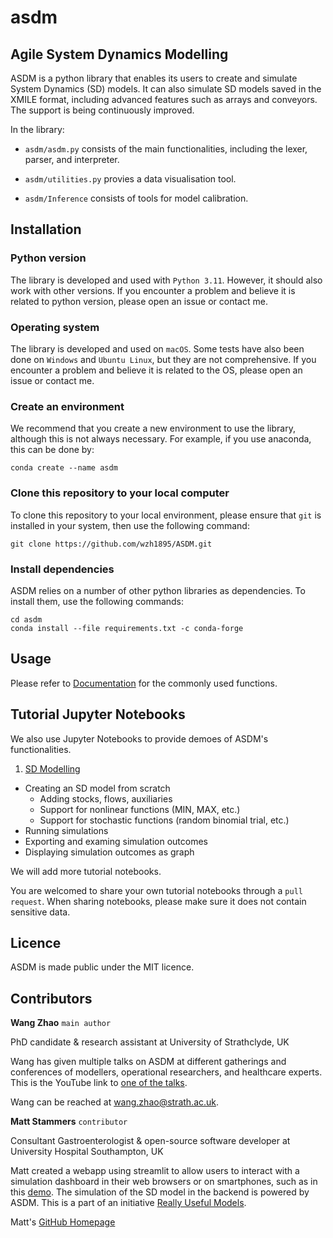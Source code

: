 # asdm

## **Agile System Dynamics Modelling**

ASDM is a python library that enables its users to create and simulate System Dynamics (SD) models. It can also simulate SD models saved in the XMILE format, including advanced features such as arrays and conveyors. The support is being continuously improved.

In the library:

- `asdm/asdm.py` consists of the main functionalities, including the lexer, parser, and interpreter.

- `asdm/utilities.py` provies a data visualisation tool.

- `asdm/Inference` consists of tools for model calibration.

## Installation

### Python version

The library is developed and used with `Python 3.11`. However, it should also work with other versions. If you encounter a problem and believe it is related to python version, please open an issue or contact me. 

### Operating system

The library is developed and used on `macOS`. Some tests have also been done on `Windows` and `Ubuntu Linux`, but they are not comprehensive. If you encounter a problem and believe it is related to the OS, please open an issue or contact me.

### Create an environment

We recommend that you create a new environment to use the library, although this is not always necessary. For example, if you use anaconda, this can be done by:

```
conda create --name asdm
```

### Clone this repository to your local computer

To clone this repository to your local environment, please ensure that ```git``` is installed in your system, then use the following command:

```
git clone https://github.com/wzh1895/ASDM.git
```

### Install dependencies

ASDM relies on a number of other python libraries as dependencies. To install them, use the following commands:

```
cd asdm
conda install --file requirements.txt -c conda-forge
```

## Usage

Please refer to [Documentation](Documentation.md) for the commonly used functions.


## Tutorial Jupyter Notebooks

We also use Jupyter Notebooks to provide demoes of ASDM's functionalities.


1. [SD Modelling](demo/Demo_SD_modelling.ipynb)

- Creating an SD model from scratch
  - Adding stocks, flows, auxiliaries
  - Support for nonlinear functions (MIN, MAX, etc.)
  - Support for stochastic functions (random binomial trial, etc.)
- Running simulations
- Exporting and examing simulation outcomes
- Displaying simulation outcomes as graph

We will add more tutorial notebooks. 

You are welcomed to share your own tutorial notebooks through a `pull request`. When sharing notebooks, please make sure it does not contain sensitive data.

## Licence

ASDM is made public under the MIT licence.

## Contributors
**Wang Zhao** `main author`

PhD candidate & research assistant at University of Strathclyde, UK

Wang has given multiple talks on ASDM at different gatherings and conferences of modellers, operational researchers, and healthcare experts. This is the YouTube link to [one of the talks](https://www.youtube.com/watch?v=I_0YpIKc3yI&t=2321s).

Wang can be reached at <wang.zhao@strath.ac.uk>.

**Matt Stammers** `contributor`

Consultant Gastroenterologist & open-source software developer at University Hospital Southampton, UK

Matt created a webapp using streamlit to allow users to interact with a simulation dashboard in their web browsers or on smartphones, such as in this [demo](https://github.com/ReallyUsefulModels/Donanumab_Model). The simulation of the SD model in the backend is powered by ASDM. This is a part of an initiative [Really Useful Models](https://opendatasaveslives.org/news/2022-01-05-really-useful-models).

Matt's [GitHub Homepage](https://github.com/MattStammers)